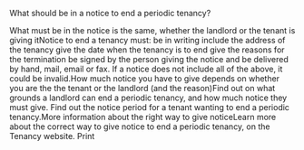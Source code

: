 What should be in a notice to end a periodic tenancy?

What must be in the notice is the same, whether the landlord or the tenant is giving itNotice to end a tenancy must: be in writing
include the address of the tenancy
give the date when the tenancy is to end
give the reasons for the termination
be signed by the person giving the notice and
be delivered by hand, mail, email or fax.
If a notice does not include all of the above, it could be invalid.How much notice you have to give depends on whether you are the the tenant or the landlord (and the reason)Find out on what grounds a landlord can end a periodic tenancy, and how much notice they must give. Find out the notice period for a tenant wanting to end a periodic tenancy.More information about the right way to give noticeLearn more about the correct way to give notice to end a periodic tenancy, on the Tenancy website.  Print 